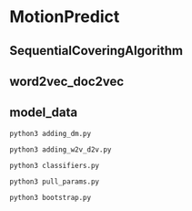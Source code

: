 # MotionPredict

## SequentialCoveringAlgorithm

## word2vec_doc2vec

##  model_data 

```
python3 adding_dm.py
```

```
python3 adding_w2v_d2v.py
```

```
python3 classifiers.py
```

```
python3 pull_params.py
```

```
python3 bootstrap.py
```
